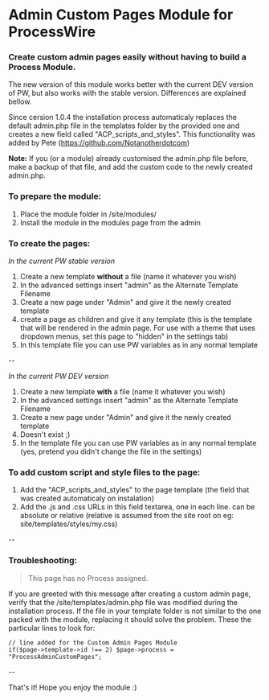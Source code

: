 # Admin Custom Pages Module for ProcessWire

### Create custom admin pages easily without having to build a Process Module.
 
The new version of this module works better with the current DEV version of PW, 
but also works with the stable version. Differences are explained bellow.

Since cersion 1.0.4 the installation process automaticaly replaces the default admin.php file in the templates folder by the provided one and creates a new field called "ACP_scripts_and_styles". This functionality was added by Pete (https://github.com/Notanotherdotcom)

**Note:** If you (or a module) already customised the admin.php file before, make a backup of that file, and add the custom code to the newly created admin.php. 

### To prepare the module:

1. Place the module folder in /site/modules/
2. Install the module in the modules page from the admin

### To create the pages:

*In the current PW stable version*

1. Create a new template **without** a file (name it whatever you wish)
2. In the advanced settings insert "admin" as the Alternate Template Filename
3. Create a new page under "Admin" and give it the newly created template
4. create a page as children and give it any template (this is the template that will be rendered in the admin page. For use with a theme that uses dropdown menus, set this page to "hidden" in the settings tab)
5. In this template file you can use PW variables as in any normal template
  
--

*In the current PW DEV version*

1. Create a new template **with** a file (name it whatever you wish)
2. In the advanced settings insert "admin" as the Alternate Template Filename
3. Create a new page under "Admin" and give it the newly created template
4. Doesn't exist ;)
5. In the template file you can use PW variables as in any normal template (yes, pretend you didn't change the file in the settings)

### To add custom script and style files to the page:

1. Add the "ACP_scripts_and_styles" to the page template (the field that was created automaticaly on instalation)
2. Add the .js and .css URLs in this field textarea, one in each line. can be absolute or relative (relative is assumed from the site root on eg: site/templates/styles/my.css)

--

### Troubleshooting:

> This page has no Process assigned.

If you are greeted with this message after creating a custom admin page, verify that the /site/templates/admin.php file was modified during the installation process.
If the file in your template folder is not similar to the one packed with the module, replacing it should solve the problem.
These the particular lines to look for:

    // line added for the Custom Admin Pages Module
    if($page->template->id !== 2) $page->process = "ProcessAdminCustomPages";



--

That's it! Hope you enjoy the module :)
